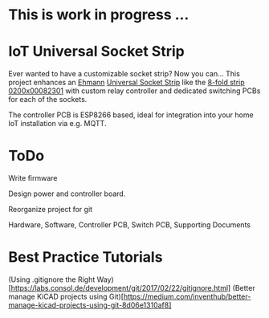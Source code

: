 
# This is work in progress ...

# IoT Universal Socket Strip

Ever wanted to have a customizable socket strip? Now you can... 
This project enhances an [Ehmann](https://www.ehmann-gmbh.de/en/) [Universal Socket Strip](https://www.ehmann-gmbh.de/en/produkte/steckdosensysteme/steckdosenleisten/) 
like the [8-fold strip 0200x00082301](https://www.ehmann-gmbh.de/wp-content/uploads/2017/01/0200x00082301_0200x00082303_0200x00082305-data-sheet.pdf)
with custom relay controller and dedicated switching PCBs for each of the sockets.

The controller PCB is ESP8266 based, ideal for integration into your home IoT installation via e.g. MQTT.

# ToDo

Write firmware

Design power and controller board.

Reorganize project for git

Hardware, Software, Controller PCB, Switch PCB, Supporting Documents


# Best Practice Tutorials

(Using .gitignore the Right Way)[https://labs.consol.de/development/git/2017/02/22/gitignore.html]
(Better manage KiCAD projects using Git)[https://medium.com/inventhub/better-manage-kicad-projects-using-git-8d06e1310af8]



